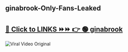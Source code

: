 
 ## ginabrook-Only-Fans-Leaked

# <h2><a href="https://clipsfans.com/ginabrook&ref=git">🔗 Click to LINKS ⏩⏩ 👉 🟢 ginabrook </a></h2>

<a href="https://clipsfans.com/ginabrook&ref=git" rel="nofollow" data-target="animated-image.originalLink"><img src="https://i.ibb.co.com/xMMVF88/686577567.gif" alt="Viral Video Original" style="max-width: 100%; display: inline-block;" data-target="animated-image.originalImage"></a>
